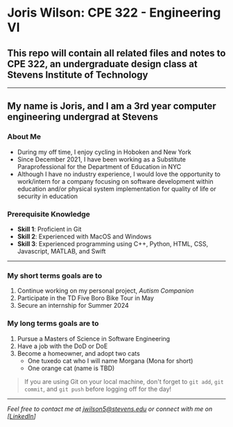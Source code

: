 # **Joris Wilson: CPE 322 - Engineering VI**

## This repo will contain all related files and notes to CPE 322, an undergraduate design class at Stevens Institute of Technology

---

## My name is Joris, and I am a 3rd year computer engineering undergrad at Stevens

### About Me 
- During my off time, I enjoy cycling in Hoboken and New York
- Since December 2021, I have been working as a Substitute Paraprofessional for the Department of Education in NYC
- Although I have no industry experience, I would love the opportunity to work/intern for a company focusing on software development within education and/or physical system implementation for quality of life or security in education

### Prerequisite Knowledge
- **Skill 1**: Proficient in Git
- **Skill 2**: Experienced with MacOS and Windows
- **Skill 3**: Experienced programming using C++, Python, HTML, CSS, Javascript, MATLAB, and Swift

---
### **My short terms goals are to**
1. Continue working on my personal project, *Autism Companion*
2. Participate in the TD Five Boro Bike Tour in May
3. Secure an internship for Summer 2024

### **My long terms goals are to**
1. Pursue a Masters of Science in Software Engineering
2. Have a job with the DoD or DoE
3. Become a homeowner, and adopt two cats
   - One tuxedo cat who I will name Morgana (Mona for short)
   - One orange cat (name is TBD)


> If you are using Git on your local machine, don't forget to `git add`, `git commit`, and `git push` before logging off for the day!
---
*Feel free to contact me at [jwilson5@stevens.edu](mailto:your-email@example.com) or connect with me on [[LinkedIn](https://www.linkedin.com/in/joriswilson11/)]*

